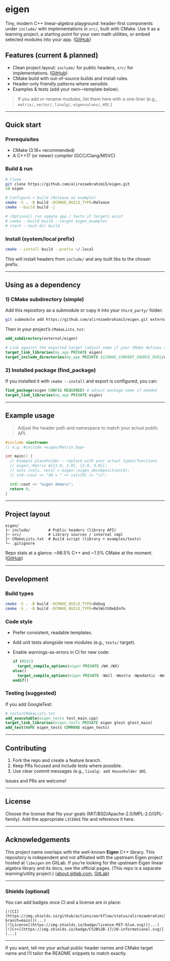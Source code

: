 # eigen

Tiny, modern C++ linear-algebra playground: header-first components under `include/` with implementations in `src/`, built with CMake. Use it as a learning project, a starting point for your own math utilities, or embed selected modules into your app. ([GitHub][1])

## Features (current & planned)

* Clean project layout: `include/` for public headers, `src/` for implementations. ([GitHub][1])
* CMake build with out-of-source builds and install rules.
* Header-only friendly patterns where sensible.
* Examples & tests (add your own—template below).

> If you add or rename modules, list them here with a one-liner (e.g., `matrix/`, `vector/`, `linalg/`, `eigenvalues/`, etc.)

---

## Quick start

### Prerequisites

* CMake (3.16+ recommended)
* A C++17 (or newer) compiler (GCC/Clang/MSVC)

### Build & run

```bash
# Clone
git clone https://github.com/alirezaebrahimi5/eigen.git
cd eigen

# Configure + build (Release as example)
cmake -S . -B build -DCMAKE_BUILD_TYPE=Release
cmake --build build -j

# (Optional) run sample app / tests if targets exist
# cmake --build build --target eigen_examples
# ctest --test-dir build
```

### Install (system/local prefix)

```bash
cmake --install build --prefix ~/.local
```

This will install headers from `include/` and any built libs to the chosen prefix.

---

## Using as a dependency

### 1) CMake subdirectory (simple)

Add this repository as a submodule or copy it into your `third_party/` folder:

```bash
git submodule add https://github.com/alirezaebrahimi5/eigen.git external/eigen
```

Then in your project’s `CMakeLists.txt`:

```cmake
add_subdirectory(external/eigen)

# Link against the exported target (adjust name if your CMake defines a different one)
target_link_libraries(my_app PRIVATE eigen)
target_include_directories(my_app PRIVATE ${CMAKE_CURRENT_SOURCE_DIR}/external/eigen/include)
```

### 2) Installed package (find\_package)

If you installed it with `cmake --install` and export is configured, you can:

```cmake
find_package(eigen CONFIG REQUIRED) # adjust package name if needed
target_link_libraries(my_app PRIVATE eigen)
```

---

## Example usage

> Adjust the header path and namespace to match your actual public API.

```cpp
#include <iostream>
// e.g. #include <eigen/Matrix.hpp>

int main() {
  // Example placeholder – replace with your actual types/functions
  // eigen::Matrix A{{1.0, 2.0}, {3.0, 4.0}};
  // auto [vals, vecs] = eigen::eigen_decomposition(A);
  // std::cout << "λ0 = " << vals[0] << "\n";

  std::cout << "eigen demo\n";
  return 0;
}
```

---

## Project layout

```
eigen/
├─ include/        # Public headers (library API)
├─ src/            # Library sources / internal impl
├─ CMakeLists.txt  # Build script (library + examples/tests)
└─ .gitignore
```

Repo stats at a glance: \~98.5% C++ and \~1.5% CMake at the moment. ([GitHub][1])

---

## Development

### Build types

```bash
cmake -S . -B build -DCMAKE_BUILD_TYPE=Debug
cmake -S . -B build -DCMAKE_BUILD_TYPE=RelWithDebInfo
```

### Code style

* Prefer consistent, readable templates.
* Add unit tests alongside new modules (e.g., `tests/` target).
* Enable warnings-as-errors in CI for new code:

  ```cmake
  if (MSVC)
    target_compile_options(eigen PRIVATE /W4 /WX)
  else()
    target_compile_options(eigen PRIVATE -Wall -Wextra -Wpedantic -Werror)
  endif()
  ```

### Testing (suggested)

If you add GoogleTest:

```cmake
# tests/CMakeLists.txt
add_executable(eigen_tests test_main.cpp)
target_link_libraries(eigen_tests PRIVATE eigen gtest gtest_main)
add_test(NAME eigen_tests COMMAND eigen_tests)
```

---

## Contributing

1. Fork the repo and create a feature branch.
2. Keep PRs focused and include tests where possible.
3. Use clear commit messages (e.g., `linalg: add Householder QR`).

Issues and PRs are welcome!

---

## License

Choose the license that fits your goals (MIT/BSD/Apache-2.0/MPL-2.0/GPL-family). Add the appropriate `LICENSE` file and reference it here.

---

## Acknowledgements

This project name overlaps with the well-known **Eigen** C++ library. This repository is independent and not affiliated with the upstream Eigen project hosted at `libeigen` on GitLab. If you’re looking for the upstream Eigen linear algebra library and its docs, see the official pages. (This repo is a separate learning/utility project.) ([about.gitlab.com][2], [GitLab][3])

---

### Shields (optional)

You can add badges once CI and a license are in place:

```
[![CI](https://img.shields.io/github/actions/workflow/status/alirezaebrahimi5/eigen/ci.yml?branch=main)](...)
[![License](https://img.shields.io/badge/license-MIT-blue.svg)](...)
[![C++](https://img.shields.io/badge/C%2B%2B-17/20-informational.svg)](...)
```

---

If you want, tell me your actual public header names and CMake target name and I’ll tailor the README snippets to match exactly.

[1]: https://github.com/alirezaebrahimi5/eigen "GitHub - alirezaebrahimi5/eigen"
[2]: https://gitlab.com/libeigen/eigen/-/tree/3147391d946bb4b6c68edd901f2add6ac1f31f8c?utm_source=chatgpt.com "libeigen / eigen · GitLab"
[3]: https://libeigen.gitlab.io/eigen/docs-nightly/?utm_source=chatgpt.com "Eigen: Main Page"
